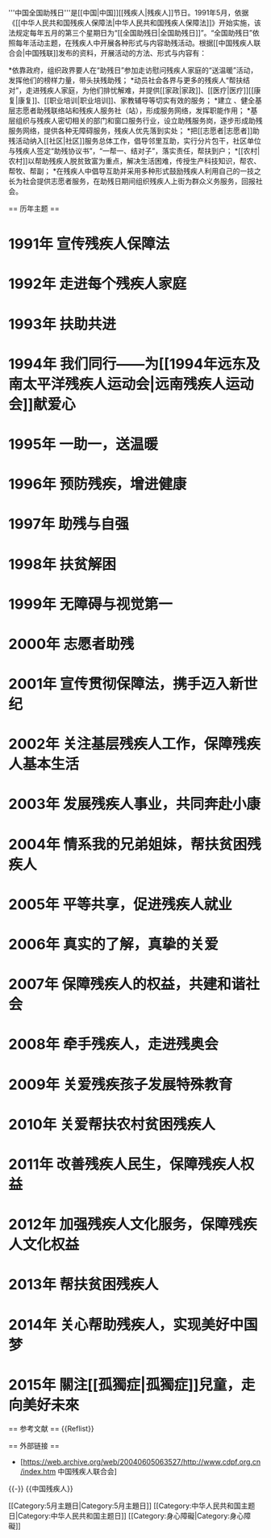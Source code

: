 '''中国全国助残日'''是[[中国|中国]][[残疾人|残疾人]]节日。1991年5月，依据《[[中华人民共和国残疾人保障法|中华人民共和国残疾人保障法]]》开始实施，该法规定每年五月的第三个星期日为“[[全国助残日|全国助残日]]”。“全国助残日”依照每年活动主题，在残疾人中开展各种形式与内容助残活动。根据[[中国残疾人联合会|中国残联]]发布的资料，开展活动的方法、形式与内容有：

*依靠政府，组织政界要人在“助残日”参加走访慰问残疾人家庭的“送温暖”活动，发挥他们的榜样力量，带头扶残助残；
*动员社会各界与更多的残疾人“帮扶结对”，走进残疾人家庭，为他们排忧解难，并提供[[家政|家政]]、[[医疗|医疗]][[康复|康复]]、[[职业培训|职业培训]]、家教辅导等切实有效的服务；
*建立 、健全基层志愿者助残联络站和残疾人服务社（站），形成服务网络，发挥职能作用；
*基层组织与残疾人密切相关的部门和窗口服务行业，设立助残服务岗，逐步形成助残服务网络，提供各种无障碍服务，残疾人优先落到实处；
*把[[志愿者|志愿者]]助残活动纳入[[社区|社区]]服务总体工作，倡导邻里互助，实行分片包干，社区单位与残疾人签定“助残协议书”，“一帮一、结对子”，落实责任，帮扶到户；
*[[农村|农村]]以帮助残疾人脱贫致富为重点，解决生活困难，传授生产科技知识，帮农、帮牧、帮副；
*在残疾人中倡导互助并采用多种形式鼓励残疾人利用自己的一技之长为社会提供志愿者服务，在助残日期间组织残疾人上街为群众义务服务，回报社会。

== 历年主题 ==
# 1991年 宣传残疾人保障法
# 1992年 走进每个残疾人家庭
# 1993年 扶助共进
# 1994年 我们同行——为[[1994年远东及南太平洋残疾人运动会|远南残疾人运动会]]献爱心
# 1995年 一助一，送温暖
# 1996年 预防残疾，增进健康
# 1997年 助残与自强
# 1998年 扶贫解困
# 1999年 无障碍与视觉第一
# 2000年 志愿者助残
# 2001年 宣传贯彻保障法，携手迈入新世纪
# 2002年 关注基层残疾人工作，保障残疾人基本生活
# 2003年 发展残疾人事业，共同奔赴小康
# 2004年 情系我的兄弟姐妹，帮扶贫困残疾人
# 2005年 平等共享，促进残疾人就业
# 2006年 真实的了解，真挚的关爱
# 2007年 保障残疾人的权益，共建和谐社会
# 2008年 牵手残疾人，走进残奥会
# 2009年 关爱残疾孩子发展特殊教育
# 2010年 关爱帮扶农村贫困残疾人
# 2011年 改善残疾人民生，保障残疾人权益
# 2012年 加强残疾人文化服务，保障残疾人文化权益
# 2013年 帮扶贫困残疾人
# 2014年 关心帮助残疾人，实现美好中国梦
# 2015年 關注[[孤獨症|孤獨症]]兒童，走向美好未來

== 参考文献 ==
{{Reflist}}

== 外部链接 ==
* [https://web.archive.org/web/20040605063527/http://www.cdpf.org.cn/index.htm 中国残疾人联合会]

{{-}}
{{中国残疾人}}

[[Category:5月主題日|Category:5月主題日]]
[[Category:中华人民共和国主题日|Category:中华人民共和国主题日]]
[[Category:身心障礙|Category:身心障礙]]
